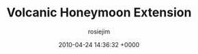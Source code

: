 ---
blog: travel
date: 2010-04-24 14:36:32 +0000
title: "Volcanic Honeymoon Extension"
author: rosiejim
permalink: /morocco/marrakech/honeymoon-2010/volcanic-honeymoon-extension/
---